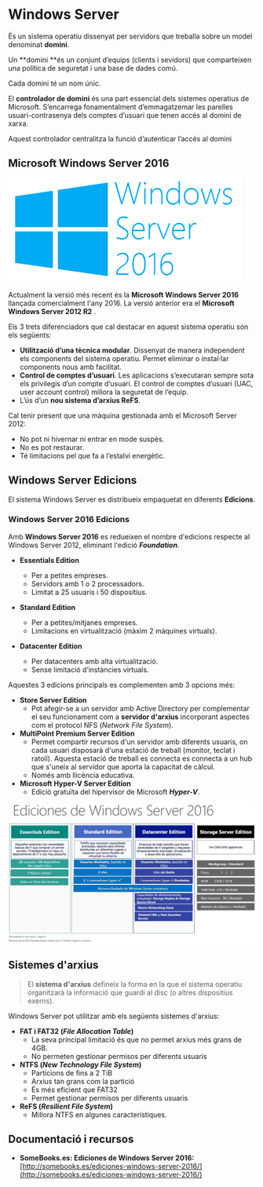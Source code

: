 <!-- notoc -->

# Windows Server

És un sistema operatiu dissenyat per servidors que treballa sobre un model denominat **domini**.

Un **domini **és un conjunt d’equips (clients i sevidors) que comparteixen una política de seguretat i una base de dades comú. 

Cada domini té un nom únic.

El **controlador de domini** és una part essencial dels sistemes operatius de Microsoft. S’encarrega fonamentalment d’emmagatzemar les parelles usuari-contrasenya dels comptes d’usuari que tenen accés al domini de xarxa.

Aquest controlador centralitza la funció d’autenticar l’accés al domini

## Microsoft Windows Server 2016

![](/assets/WindowsServer2016.png)

Actualment la versió més recent és la **Microsoft Windows Server 2016** llançada comercialment l'any 2016.
La versió anterior era el **Microsoft Windows Server 2012 R2** .

Els 3 trets diferenciadors que cal destacar en aquest sistema operatiu són els següents:

  * **Utilització d’una tècnica modular**. Dissenyat de manera independent els components del sistema operatiu. Permet eliminar o instal·lar components nous amb facilitat.
  * **Control de comptes d’usuari**. Les aplicacions s’executaran sempre sota els privilegis d’un compte d’usuari. El control de comptes d’usuari (UAC, user account control) millora la seguretat de l’equip.
  * L’ús d’un **nou sistema d’arxius ReFS**.

Cal tenir present que una màquina gestionada amb el Microsoft Server 2012:

  * No pot ni hivernar ni entrar en mode suspès.
  * No es pot restaurar.
  * Té limitacions pel que fa a l’estalvi energètic.

## Windows Server Edicions

El sistema Windows Server es distribueix empaquetat en diferents **Edicions**.

<!--
### Windows Server 2012 Edicions

* **Windows Server 2012 Foundation**. 
  * Per a petites empreses. 
  * Servidors amb 1 processador. 
  * Limitat a 15 usuaris.
* **Windows Server 2012 Essentials**. 
  * Per a petites/mitjanes empreses. 
  * Servidors amb un o dos processadors. 
  * Limitat a 25 usuaris. 
  * Limitacions en virtualització.
* **Windows Server 2012 Standard**. 
  * Limitat a un màxim de 2 instàncies virtuals.
  * Sistema de llicències per processador.
* **Windows Server 2012 Datacenter**. 
  * Per Datacenters amb alta virtualització.
  * Sense limitació d’instàncies virtuals.
  * Sistema de llicències per processador.

![](/assets/WindowsServerEdicions.png)

-->

### Windows Server 2016 Edicions

Amb **Windows Server 2016** es redueixen el nombre d'edicions respecte al Windows Server 2012, eliminant l'edició **_Foundation_**.

* **Essentials Edition**
  * Per a petites empreses.
  * Servidors amb 1 o 2 processadors. 
  * Limitat a 25 usuaris i 50 dispositius.
  
* **Standard Edition**
  * Per a petites/mitjanes empreses.
  * Limitacions en virtualització (màxim 2 màquines virtuals).
  
* **Datacenter Edition**
  * Per datacenters amb alta virtualització.
  * Sense limitació d’instàncies virtuals.
  
Aquestes 3 edicions principals es complementen amb 3 opcions més:   
* **Store Server Edition**
  * Pot afegir-se a un servidor amb Active Directory per complementar el seu funcionament com a **servidor d'arxius** incorporant aspectes com el protocol NFS (_Network File System_).
* **MultiPoint Premium Server Edition**
  * Permet compartir recursos d'un servidor amb diferents usuaris, on cada usuari disposarà d'una estació de treball (monitor, teclat i ratolí). Aquesta estació de treball es connecta es connecta a un hub que s'uneix al servidor que aporta la capacitat de càlcul.
  * Només amb llicència educativa.
* **Microsoft Hyper-V Server Edition**
  * Edició gratuïta del hipervisor de Microsoft **_Hyper-V_**.


![](/assets/windows2016_edicions.JPG)

## Sistemes d'arxius

> El **sistema d'arxius** defineix la forma en la que el sistema operatiu organitzarà la informació que guardi al disc (o altres dispositius exerns).

Windows Server pot utilitzar amb els següents sistemes d'arxius:

* **FAT i FAT32 (_File Allocation Table_)** 
  * La seva principal limitació és que no permet arxius més grans de 4GB.
  * No permeten gestionar permisos per diferents usuaris
* **NTFS (_New Technology File System_)**
  * Particions de fins a 2 TiB
  * Arxius tan grans com la partició
  * És més eficient que FAT32
  * Permet gestionar permisos per diferents usuaris
* **ReFS (_Resilient File System_)** 
  * Millora NTFS en algunes característiques.

## Documentació i recursos

* **SomeBooks.es: Ediciones de Windows Server 2016:** [http://somebooks.es/ediciones-windows-server-2016/](http://somebooks.es/ediciones-windows-server-2016/)